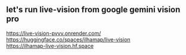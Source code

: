 ## let's run live-vision from google gemini vision pro <br/>
<a href="https://live-vision-pvvv.onrender.com/">https://live-vision-pvvv.onrender.com/</a><br/>
<a href="https://huggingface.co/spaces/ilhamap/live-vision">https://huggingface.co/spaces/ilhamap/live-vision</a><br/>
<a href="https://ilhamap-live-vision.hf.space">https://ilhamap-live-vision.hf.space</a><br/>
